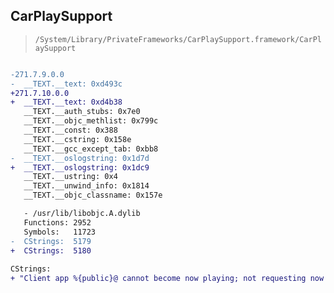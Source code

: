 ## CarPlaySupport

> `/System/Library/PrivateFrameworks/CarPlaySupport.framework/CarPlaySupport`

```diff

-271.7.9.0.0
-  __TEXT.__text: 0xd493c
+271.7.10.0.0
+  __TEXT.__text: 0xd4b38
   __TEXT.__auth_stubs: 0x7e0
   __TEXT.__objc_methlist: 0x799c
   __TEXT.__const: 0x388
   __TEXT.__cstring: 0x158e
   __TEXT.__gcc_except_tab: 0xbb8
-  __TEXT.__oslogstring: 0x1d7d
+  __TEXT.__oslogstring: 0x1dc9
   __TEXT.__ustring: 0x4
   __TEXT.__unwind_info: 0x1814
   __TEXT.__objc_classname: 0x157e

   - /usr/lib/libobjc.A.dylib
   Functions: 2952
   Symbols:   11723
-  CStrings:  5179
+  CStrings:  5180
 
CStrings:
+ "Client app %{public}@ cannot become now playing; not requesting now playing"

```
